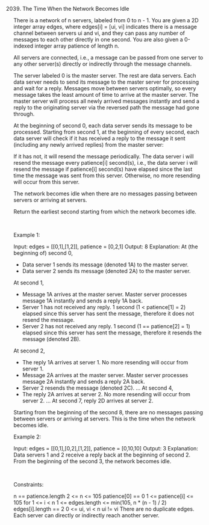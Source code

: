 2039. The Time When the Network Becomes Idle

There is a network of n servers, labeled from 0 to n - 1. You are given a 2D integer array edges, where edges[i] = [ui, vi] indicates there is a message channel between servers ui and vi, and they can pass any number of messages to each other directly in one second. You are also given a 0-indexed integer array patience of length n.

All servers are connected, i.e., a message can be passed from one server to any other server(s) directly or indirectly through the message channels.

The server labeled 0 is the master server. The rest are data servers. Each data server needs to send its message to the master server for processing and wait for a reply. Messages move between servers optimally, so every message takes the least amount of time to arrive at the master server. The master server will process all newly arrived messages instantly and send a reply to the originating server via the reversed path the message had gone through.

At the beginning of second 0, each data server sends its message to be processed. Starting from second 1, at the beginning of every second, each data server will check if it has received a reply to the message it sent (including any newly arrived replies) from the master server:

If it has not, it will resend the message periodically. The data server i will resend the message every patience[i] second(s), i.e., the data server i will resend the message if patience[i] second(s) have elapsed since the last time the message was sent from this server.
Otherwise, no more resending will occur from this server.

The network becomes idle when there are no messages passing between servers or arriving at servers.

Return the earliest second starting from which the network becomes idle.

 

Example 1:

Input: edges = [[0,1],[1,2]], patience = [0,2,1]
Output: 8
Explanation:
At (the beginning of) second 0,
- Data server 1 sends its message (denoted 1A) to the master server.
- Data server 2 sends its message (denoted 2A) to the master server.

At second 1,
- Message 1A arrives at the master server. Master server processes message 1A instantly and sends a reply 1A back.
- Server 1 has not received any reply. 1 second (1 < patience[1] = 2) elapsed since this server has sent the message, therefore it does not resend the message.
- Server 2 has not received any reply. 1 second (1 == patience[2] = 1) elapsed since this server has sent the message, therefore it resends the message (denoted 2B).

At second 2,
- The reply 1A arrives at server 1. No more resending will occur from server 1.
- Message 2A arrives at the master server. Master server processes message 2A instantly and sends a reply 2A back.
- Server 2 resends the message (denoted 2C).
...
At second 4,
- The reply 2A arrives at server 2. No more resending will occur from server 2.
...
At second 7, reply 2D arrives at server 2.

Starting from the beginning of the second 8, there are no messages passing between servers or arriving at servers.
This is the time when the network becomes idle.


Example 2:

Input: edges = [[0,1],[0,2],[1,2]], patience = [0,10,10]
Output: 3
Explanation: Data servers 1 and 2 receive a reply back at the beginning of second 2.
From the beginning of the second 3, the network becomes idle.


 

Constraints:

n == patience.length
2 <= n <= 105
patience[0] == 0
1 <= patience[i] <= 105 for 1 <= i < n
1 <= edges.length <= min(105, n * (n - 1) / 2)
edges[i].length == 2
0 <= ui, vi < n
ui != vi
There are no duplicate edges.
Each server can directly or indirectly reach another server.